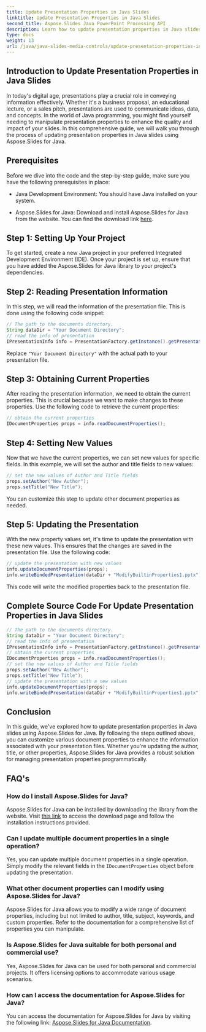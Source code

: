 ```yaml
---
title: Update Presentation Properties in Java Slides
linktitle: Update Presentation Properties in Java Slides
second_title: Aspose.Slides Java PowerPoint Processing API
description: Learn how to update presentation properties in Java slides using Aspose.Slides for Java. Customize author, title, and more for impactful presentations.
type: docs
weight: 13
url: /java/java-slides-media-controls/update-presentation-properties-in-java-slides/
---
```


## Introduction to Update Presentation Properties in Java Slides

In today's digital age, presentations play a crucial role in conveying information effectively. Whether it's a business proposal, an educational lecture, or a sales pitch, presentations are used to communicate ideas, data, and concepts. In the world of Java programming, you might find yourself needing to manipulate presentation properties to enhance the quality and impact of your slides. In this comprehensive guide, we will walk you through the process of updating presentation properties in Java slides using Aspose.Slides for Java.

## Prerequisites

Before we dive into the code and the step-by-step guide, make sure you have the following prerequisites in place:

- Java Development Environment: You should have Java installed on your system.

- Aspose.Slides for Java: Download and install Aspose.Slides for Java from the website. You can find the download link [here](https://releases.aspose.com/slides/java/).

## Step 1: Setting Up Your Project

To get started, create a new Java project in your preferred Integrated Development Environment (IDE). Once your project is set up, ensure that you have added the Aspose.Slides for Java library to your project's dependencies.

## Step 2: Reading Presentation Information

In this step, we will read the information of the presentation file. This is done using the following code snippet:

```java
// The path to the documents directory.
String dataDir = "Your Document Directory";
// read the info of presentation 
IPresentationInfo info = PresentationFactory.getInstance().getPresentationInfo(dataDir + "ModifyBuiltinProperties1.pptx");
```

Replace `"Your Document Directory"` with the actual path to your presentation file.

## Step 3: Obtaining Current Properties

After reading the presentation information, we need to obtain the current properties. This is crucial because we want to make changes to these properties. Use the following code to retrieve the current properties:

```java
// obtain the current properties 
IDocumentProperties props = info.readDocumentProperties();
```

## Step 4: Setting New Values

Now that we have the current properties, we can set new values for specific fields. In this example, we will set the author and title fields to new values:

```java
// set the new values of Author and Title fields 
props.setAuthor("New Author");
props.setTitle("New Title");
```

You can customize this step to update other document properties as needed.

## Step 5: Updating the Presentation

With the new property values set, it's time to update the presentation with these new values. This ensures that the changes are saved in the presentation file. Use the following code:

```java
// update the presentation with new values 
info.updateDocumentProperties(props);
info.writeBindedPresentation(dataDir + "ModifyBuiltinProperties1.pptx");
```

This code will write the modified properties back to the presentation file.

## Complete Source Code For Update Presentation Properties in Java Slides

```java
// The path to the documents directory.
String dataDir = "Your Document Directory";
// read the info of presentation 
IPresentationInfo info = PresentationFactory.getInstance().getPresentationInfo(dataDir + "ModifyBuiltinProperties1.pptx");
// obtain the current properties 
IDocumentProperties props = info.readDocumentProperties();
// set the new values of Author and Title fields 
props.setAuthor("New Author");
props.setTitle("New Title");
// update the presentation with a new values 
info.updateDocumentProperties(props);
info.writeBindedPresentation(dataDir + "ModifyBuiltinProperties1.pptx");
```

## Conclusion

In this guide, we've explored how to update presentation properties in Java slides using Aspose.Slides for Java. By following the steps outlined above, you can customize various document properties to enhance the information associated with your presentation files. Whether you're updating the author, title, or other properties, Aspose.Slides for Java provides a robust solution for managing presentation properties programmatically.

## FAQ's

### How do I install Aspose.Slides for Java?

Aspose.Slides for Java can be installed by downloading the library from the website. Visit [this link](https://releases.aspose.com/slides/java/) to access the download page and follow the installation instructions provided.

### Can I update multiple document properties in a single operation?

Yes, you can update multiple document properties in a single operation. Simply modify the relevant fields in the `IDocumentProperties` object before updating the presentation.

### What other document properties can I modify using Aspose.Slides for Java?

Aspose.Slides for Java allows you to modify a wide range of document properties, including but not limited to author, title, subject, keywords, and custom properties. Refer to the documentation for a comprehensive list of properties you can manipulate.

### Is Aspose.Slides for Java suitable for both personal and commercial use?

Yes, Aspose.Slides for Java can be used for both personal and commercial projects. It offers licensing options to accommodate various usage scenarios.

### How can I access the documentation for Aspose.Slides for Java?

You can access the documentation for Aspose.Slides for Java by visiting the following link: [Aspose.Slides for Java Documentation](https://reference.aspose.com/slides/java/).
